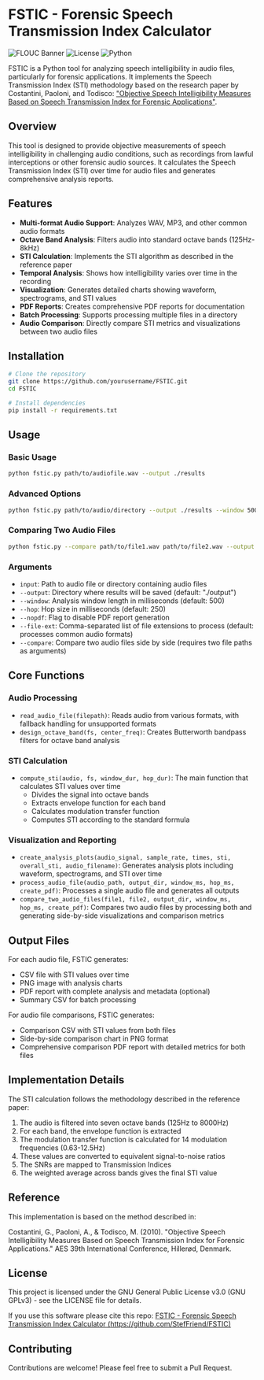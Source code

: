 # FSTIC - Forensic Speech Transmission Index Calculator

![FLOUC Banner](https://img.shields.io/badge/FSTIC-Forensic%20Speech%20Transmission%20Index%20Calculator-blue)
![License](https://img.shields.io/badge/License-GNU%20GPLv3-green)
![Python](https://img.shields.io/badge/Python-3.6%2B-blue)

FSTIC is a Python tool for analyzing speech intelligibility in audio files, particularly for forensic applications. It implements the Speech Transmission Index (STI) methodology based on the research paper by Costantini, Paoloni, and Todisco: ["Objective Speech Intelligibility Measures Based on Speech Transmission Index for Forensic Applications"](https://www.researchgate.net/publication/279467055_Objective_Speech_Intelligibility_Measures_Based_on_Speech_Transmission_Index_for_Forensic_Applications).

## Overview

This tool is designed to provide objective measurements of speech intelligibility in challenging audio conditions, such as recordings from lawful interceptions or other forensic audio sources. It calculates the Speech Transmission Index (STI) over time for audio files and generates comprehensive analysis reports.

## Features

- **Multi-format Audio Support**: Analyzes WAV, MP3, and other common audio formats
- **Octave Band Analysis**: Filters audio into standard octave bands (125Hz-8kHz)
- **STI Calculation**: Implements the STI algorithm as described in the reference paper
- **Temporal Analysis**: Shows how intelligibility varies over time in the recording
- **Visualization**: Generates detailed charts showing waveform, spectrograms, and STI values
- **PDF Reports**: Creates comprehensive PDF reports for documentation
- **Batch Processing**: Supports processing multiple files in a directory
- **Audio Comparison**: Directly compare STI metrics and visualizations between two audio files

## Installation

```bash
# Clone the repository
git clone https://github.com/yourusername/FSTIC.git
cd FSTIC

# Install dependencies
pip install -r requirements.txt
```

## Usage

### Basic Usage

```bash
python fstic.py path/to/audiofile.wav --output ./results
```

### Advanced Options

```bash
python fstic.py path/to/audio/directory --output ./results --window 500 --hop 250 --nopdf --file-ext wav,mp3
```

### Comparing Two Audio Files

```bash
python fstic.py --compare path/to/file1.wav path/to/file2.wav --output ./comparison --window 500 --hop 250
```

### Arguments

- `input`: Path to audio file or directory containing audio files
- `--output`: Directory where results will be saved (default: "./output")
- `--window`: Analysis window length in milliseconds (default: 500)
- `--hop`: Hop size in milliseconds (default: 250)
- `--nopdf`: Flag to disable PDF report generation
- `--file-ext`: Comma-separated list of file extensions to process (default: processes common audio formats)
- `--compare`: Compare two audio files side by side (requires two file paths as arguments)

## Core Functions

### Audio Processing

- `read_audio_file(filepath)`: Reads audio from various formats, with fallback handling for unsupported formats
- `design_octave_band(fs, center_freq)`: Creates Butterworth bandpass filters for octave band analysis

### STI Calculation

- `compute_sti(audio, fs, window_dur, hop_dur)`: The main function that calculates STI values over time
  - Divides the signal into octave bands
  - Extracts envelope function for each band
  - Calculates modulation transfer function
  - Computes STI according to the standard formula

### Visualization and Reporting

- `create_analysis_plots(audio_signal, sample_rate, times, sti, overall_sti, audio_filename)`: Generates analysis plots including waveform, spectrograms, and STI over time
- `process_audio_file(audio_path, output_dir, window_ms, hop_ms, create_pdf)`: Processes a single audio file and generates all outputs
- `compare_two_audio_files(file1, file2, output_dir, window_ms, hop_ms, create_pdf)`: Compares two audio files by processing both and generating side-by-side visualizations and comparison metrics

## Output Files

For each audio file, FSTIC generates:
- CSV file with STI values over time
- PNG image with analysis charts
- PDF report with complete analysis and metadata (optional)
- Summary CSV for batch processing

For audio file comparisons, FSTIC generates:
- Comparison CSV with STI values from both files
- Side-by-side comparison chart in PNG format
- Comprehensive comparison PDF report with detailed metrics for both files

## Implementation Details

The STI calculation follows the methodology described in the reference paper:
1. The audio is filtered into seven octave bands (125Hz to 8000Hz)
2. For each band, the envelope function is extracted
3. The modulation transfer function is calculated for 14 modulation frequencies (0.63-12.5Hz)
4. These values are converted to equivalent signal-to-noise ratios
5. The SNRs are mapped to Transmission Indices
6. The weighted average across bands gives the final STI value

## Reference

This implementation is based on the method described in:

Costantini, G., Paoloni, A., & Todisco, M. (2010). "Objective Speech Intelligibility Measures Based on Speech Transmission Index for Forensic Applications." AES 39th International Conference, Hillerød, Denmark.

## License

This project is licensed under the GNU General Public License v3.0 (GNU GPLv3) - see the LICENSE file for details.

If you use this software please cite this repo: [FSTIC - Forensic Speech Transmission Index Calculator (https://github.com/StefFriend/FSTIC)](https://github.com/StefFriend/FSTIC)

## Contributing

Contributions are welcome! Please feel free to submit a Pull Request.
